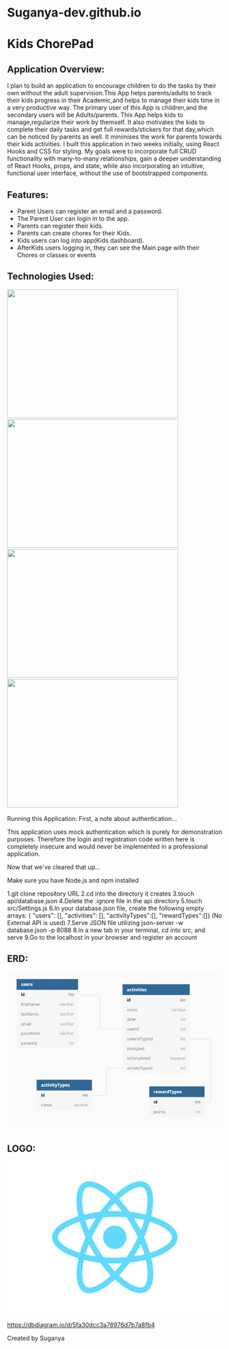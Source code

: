 # Suganya-dev.github.io
# Kids ChorePad

## Application Overview:
I plan to build an application to encourage children to do the tasks by their own without the adult supervision.This App helps parents/adults to track their kids progress in their Academic,and helps to manage their kids time in a very productive way. The primary user of this App is children,and the secondary users will be Adults/parents. This App helps kids to manage,regularize their work by themself. It also motivates the kids to complete their daily tasks and get full rewards/stickers for that day,which can be noticed by parents as well. It minimises the work for parents towards their kids activities.
I built this application in two weeks initially, using React Hooks and CSS for styling. 
My goals were to incorporate full CRUD functionality with many-to-many relationships, gain a deeper understanding of React Hooks, props, and state, while also incorporating an intuitive, functional user interface, without the use of bootstrapped components.

## Features:
- Parent Users can register an email and a password.
- The Parent User can login in to the app.
- Parents can register their kids.
- Parents can create chores for their Kids.
- Kids users can log into app(Kids dashboard).
- AfterKids users logging in, they can see the Main page with their    
	Chores or classes  or events  

## Technologies Used:
<img src="https://thumbs.dreamstime.com/b/html-css-js-icon-set-web-development-logo-javascript-programming-symbol-154897294.jpg" height="300px" width="400px"> </img>
<img src="https://thumbs.dreamstime.com/b/https://secrethub.io/img/vs-code.svg" height="300px" width="400px"> </img>
<img src="https://git-scm.com/images/logos/downloads/Git-Icon-1788C.png" height="300px" width="400px"> </img>
<img src="https://miro.medium.com/max/719/1*WaaXnUvhvrswhBJSw4YTuQ.png" height="300px" width="400px"> </img>


Running this Application:
First, a note about authentication...

This application uses mock authentication which is purely for demonstration purposes. Therefore the login and registration code written here is completely insecure and would never be implemented in a professional application.

Now that we've cleared that up...

Make sure you have Node.js and npm installed

1.git clone repository URL
2.cd into the directory it creates
3.touch api/database.json
4.Delete the .ignore file in the api directory
5.touch src/Settings.js
6.In your database.json file, create the following empty arrays: { "users": [], "activities": [], "activityTypes":[], "rewardTypes":[]} (No External API is used)
7.Serve JSON file utilizing json-server -w database.json -p 8088
8.In a new tab in your terminal, cd into src, and serve
9.Go to the localhost in your browser and register an account

## ERD:

![ERD](./src/ScreenshotERD.png)

## LOGO:
![Logo](./src/logo.svg)

https://dbdiagram.io/d/5fa30dcc3a78976d7b7a8fb4


Created by Suganya
